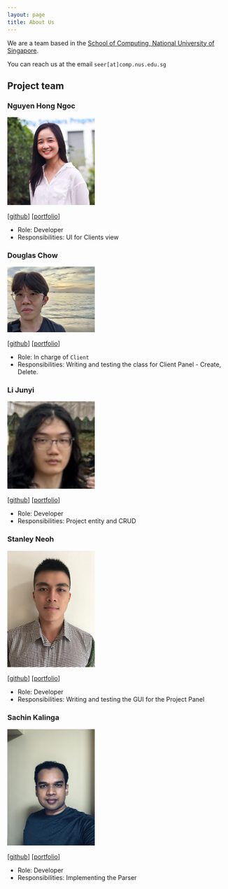 ```yaml
---
layout: page
title: About Us
---
```


We are a team based in the [School of Computing, National University of Singapore](http://www.comp.nus.edu.sg).

You can reach us at the email `seer[at]comp.nus.edu.sg`

## Project team

### Nguyen Hong Ngoc

<img src="images/rubynguyen07.png" width="200px">

[[github](http://github.com/RubyNguyen07)]
[[portfolio](team/rubynguyen07.md)]

* Role: Developer
* Responsibilities: UI for Clients view

### Douglas Chow

<img src="images/douglch.png" width="200px">

[[github](http://github.com/douglch)]
[[portfolio](team/douglch.md)]

* Role: In charge of `Client`
* Responsibilities: Writing and testing the class for Client Panel - Create, Delete.

### Li Junyi

<img src="images/immanuelhume.png" width="200px">

[[github](http://github.com/immanuelhume)]
[[portfolio](team/immanuelhume.md)]

* Role: Developer
* Responsibilities: Project entity and CRUD

### Stanley Neoh

<img src="images/stanleyneoh.png" width="200px">

[[github](https://github.com/StanleyNeoh)]
[[portfolio](team/stanleyneoh.md)]

* Role: Developer
* Responsibilities: Writing and testing the GUI for the Project Panel

### Sachin Kalinga

<img src="images/sachindavid96.png" width="200px">

[[github](http://github.com/sachindavid96)]
[[portfolio](team/sachindavid96.md)]

* Role: Developer
* Responsibilities: Implementing the Parser
